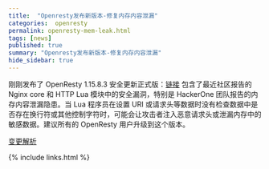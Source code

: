 ```yaml
---
title:  "Openresty发布新版本-修复内存内容泄漏"
categories:  openresty
permalink: openresty-mem-leak.html
tags: [news]
published: true
summary: "Openresty发布新版本-修复内存内容泄漏"
hide_sidebar: true
---
```






刚刚发布了 OpenResty 1.15.8.3 安全更新正式版：[链接](https://openresty.org/en/ann-1015008003.html) 包含了最近社区报告的 Nginx core 和 HTTP Lua 模块中的安全漏洞，特别是 HackerOne 团队报告的内存内容泄漏隐患。当 Lua 程序员在设置 URI 或请求头等数据时没有检查数据中是否存在换行符或其他控制字符时，可能会让攻击者注入恶意请求头或泄漏内存中的敏感数据。建议所有的 OpenResty 用户升级到这个版本。


[变更解析](https://mp.weixin.qq.com/s?__biz=MjM5NjEzNzU5OQ==&mid=2247484129&idx=1&sn=be67ff6502ce337068fb4fb2e495cdaf&chksm=a6ec9df1919b14e704ec1744dea6b4d66dcc25ff8fe417ea36a617e39f88223e983232c1aaa7&token=1129419040&lang=zh_CN#rd)



{% include links.html %}





